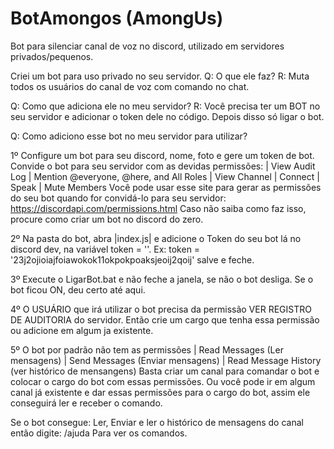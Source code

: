 # BotAmongos (AmongUs)
Bot para silenciar canal de voz no discord, utilizado em servidores privados/pequenos.

Criei um bot para uso privado no seu servidor.
Q: O que ele faz?
R: Muta todos os usuários do canal de voz com comando no chat.

Q: Como que adiciona ele no meu servidor?
R: Você precisa ter um BOT no seu servidor e adicionar o token dele no código. Depois disso só ligar o bot.

Q: Como adiciono esse bot no meu servidor para utilizar?

1º Configure um bot para seu discord, nome, foto e gere um token de bot.
Convide o bot para seu servidor com as devidas permissões:
| View Audit Log
| Mention @everyone, @here, and All Roles
| View Channel
| Connect
| Speak
| Mute Members
Você pode usar esse site para gerar as permissões do seu bot quando for convidá-lo para seu servidor: https://discordapi.com/permissions.html
Caso não saiba como faz isso, procure como criar um bot no discord do zero.

2º Na pasta do bot, abra |index.js| e adicione o Token do seu bot lá no discord dev, na variável token = ''. Ex: token = '23j2ojioiajfoiawokok11okpokpoaksjeoij2qoij'
salve e feche.

3º Execute o LigarBot.bat e não feche a janela, se não o bot desliga.
Se o bot ficou ON, deu certo até aqui.

4º O USUÁRIO que irá utilizar o bot precisa da permissão VER REGISTRO DE AUDITORIA do servidor.
Então crie um cargo que tenha essa permissão ou adicione em algum ja existente.

5º O bot por padrão não tem as permissões
| Read Messages (Ler mensagens)
| Send Messages (Enviar mensagens)
| Read Message History (ver histórico de mensangens)
Basta criar um canal para comandar o bot e colocar o cargo do bot com essas permissões.
Ou você pode ir em algum canal já existente e dar essas permissões para o cargo do bot, assim ele conseguirá ler e receber o comando.

Se o bot consegue:
Ler, Enviar e ler o histórico de mensagens do canal então digite:
/ajuda
Para ver os comandos.
